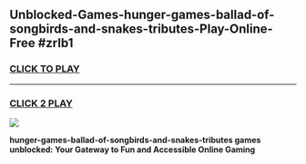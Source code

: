 
## Unblocked-Games-hunger-games-ballad-of-songbirds-and-snakes-tributes-Play-Online-Free #zrlb1
<h3>
<a href="https://us.freeplayer.one?title=hunger-games-ballad-of-songbirds-and-snakes-tributes&ref=10M">CLICK TO PLAY</a></h3>
<hr>

<h3>
<a href="https://us.freeplayer.one?title=hunger-games-ballad-of-songbirds-and-snakes-tributes&ref=10M">CLICK 2 PLAY</a>
  
</h3>

<a href="https://us.freeplayer.one?title=hunger-games-ballad-of-songbirds-and-snakes-tributes&ref=10M"><img src="https://clearcache.store/games.png"></a>


**hunger-games-ballad-of-songbirds-and-snakes-tributes games unblocked: Your Gateway to Fun and Accessible Online Gaming**
